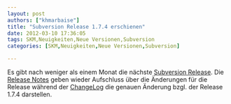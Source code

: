```yaml
---
layout: post
authors: ["khmarbaise"]
title: "Subversion Release 1.7.4 erschienen"
date: 2012-03-10 17:36:05
tags: SKM,Neuigkeiten,Neue Versionen,Subversion
categories: [SKM,Neuigkeiten,Neue Versionen,Subversion]

---
```

Es gibt nach weniger als einem Monat die nächste <a href="http://svn.haxx.se/users/archive-2012-03/0147.shtml"  title="Release Announcement">Subversion Release</a>.  Die <a href="http://subversion.apache.org/docs/release-notes/1.7.html"  title="Release Notes">Release Notes</a> geben wieder Aufschluss über die Änderungen für die Release während der <a href="http://svn.apache.org/repos/asf/subversion/tags/1.7.3/CHANGES"  title="Change Log">ChangeLog</a> die genauen Änderung bzgl. der Release 1.7.4 darstellen.
